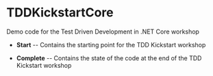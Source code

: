 # TDDKickstartCore
Demo code for the Test Driven Development in .NET Core workshop

 - **Start**
 -- Contains the starting point for the TDD Kickstart workshop
 
 - **Complete**
 -- Contains the state of the code at the end of the TDD Kickstart workshop


